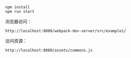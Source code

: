 

```
npm install
npm run start
```

浏览器访问：

`http://localhost:8080/webpack-dev-server/src/example1/`

访问资源：

`http://localhost:8080/assets/commons.js`